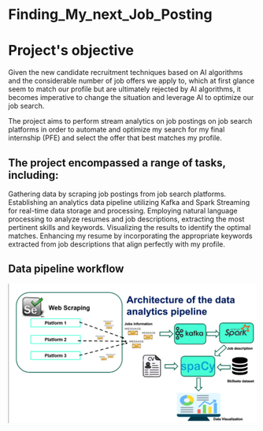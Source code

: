 # Finding_My_next_Job_Posting

# Project's objective

Given the new candidate recruitment techniques based on AI algorithms and the considerable number of job offers we apply to, which at first glance seem to match our profile but are ultimately rejected by AI algorithms, it becomes imperative to change the situation and leverage AI to optimize our job search.

The project aims to perform stream analytics on job postings on job search platforms in order to automate and optimize my search for my final internship (PFE) and select the offer that best matches my profile.

  ## The project encompassed a range of tasks, including:
  
  Gathering data by scraping job postings from job search platforms.
  Establishing an analytics data pipeline utilizing Kafka and Spark Streaming for real-time data storage and processing.
  Employing natural language processing to analyze resumes and job descriptions, extracting the most pertinent skills and keywords.
  Visualizing the results to identify the optimal matches.
  Enhancing my resume by incorporating the appropriate keywords extracted from job descriptions that align perfectly with my profile.

  ## Data pipeline workflow
  ![Sample Image](images/data-pipeline.png)
